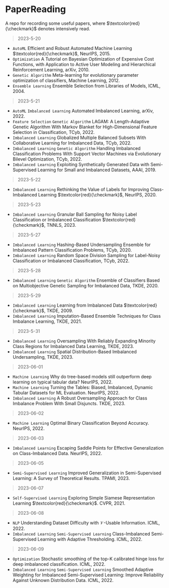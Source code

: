 # PaperReading
A repo for recording some useful papers, where $\textcolor{red}{\checkmark}$ denotes intensively read.

> 2023-5-20
* `AutoML` Efficient and Robust Automated Machine Learning $\textcolor{red}{\checkmark}$, NeurIPS, 2015.
* `Optimization` A Tutorial on Bayesian Optimization of Expensive Cost Functions, with Application to Active User Modeling and Hierarchical Reinforcement Learning, arXiv, 2010.
* `Genetic Algorithm` Meta-learning for evolutionary parameter optimization of classifiers, Machine Learning, 2012.
* `Ensemble Learning` Ensemble Selection from Libraries of Models, ICML, 2004.

> 2023-5-21
* `AutoML` `Imbalanced Learning` Automated Imbalanced Learning, arXiv, 2022.
* `Feature Selection` `Genetic Algorithm` LAGAM: A Length-Adaptive Genetic Algorithm With Markov Blanket for High-Dimensional Feature Selection in Classification, TCyb, 2022.
* `Imbalanced Learning` Globalized Multiple Balanced Subsets With Collaborative Learning for Imbalanced Data, TCyb, 2022.
* `Imbalanced Learning` `Genetic Algorithm` Handling Imbalanced Classification Problems With Support Vector Machines via Evolutionary Bilevel Optimization, TCyb, 2022.
* `Imbalanced Learning` Exploiting Synthetically Generated Data with Semi-Supervised Learning for Small and Imbalanced Datasets, AAAI, 2019.

> 2023-5-22
* `Imbalanced Learning` Rethinking the Value of Labels for Improving Class-Imbalanced Learning $\textcolor{red}{\checkmark}$, NeurIPS, 2020.

> 2023-5-23
* `Imbalanced Learning` Granular Ball Sampling for Noisy Label Classification or Imbalanced Classification $\textcolor{red}{\checkmark}$, TNNLS, 2023.

> 2023-5-27
* `Imbalanced Learning` Hashing-Based Undersampling Ensemble for Imbalanced Pattern Classification Problems, TCyb, 2020.
* `Imbalanced Learning` Random Space Division Sampling for Label-Noisy Classification or Imbalanced Classification, TCyb, 2022.

> 2023-5-28
* `Imbalanced Learning` `Genetic Algorithm` Ensemble of Classifiers Based on Multiobjective Genetic Sampling for Imbalanced Data, TKDE, 2020.

> 2023-5-29
* `Imbalanced Learning` Learning from Imbalanced Data $\textcolor{red}{\checkmark}$, TKDE, 2009.
* `Imbalanced Learning` Imputation-Based Ensemble Techniques for Class Imbalance Learning, TKDE, 2021.

> 2023-5-31
* `Imbalanced Learning` Oversampling With Reliably Expanding Minority Class Regions for Imbalanced Data Learning, TKDE, 2023.
* `Imbalanced Learning` Spatial Distribution-Based Imbalanced Undersampling, TKDE, 2023.

> 2023-06-01
* `Machine Learning` Why do tree-based models still outperform deep learning on typical tabular data? NeurIPS, 2022.
* `Machine Learning` Turning the Tables: Biased, Imbalanced, Dynamic Tabular Datasets for ML Evaluation. NeurIPS, 2022.
* `Imbalanced Learning` A Robust Oversampling Approach for Class Imbalance Problem With Small Disjuncts. TKDE, 2023.

> 2023-06-02
* `Machine Learning` Optimal Binary Classification Beyond Accuracy. NeurIPS, 2022.

> 2023-06-03
* `Imbalanced Learning` Escaping Saddle Points for Effective Generalization on Class-Imbalanced Data. NeurIPS, 2022.

> 2023-06-05
* `Semi-Supervised Learning` Improved Generalization in Semi-Supervised Learning: A Survey of Theoretical Results. TPAMI, 2023.

> 2023-06-07
* `Self-Supervised Learning` Exploring Simple Siamese Representation Learning $\textcolor{red}{\checkmark}$. CVPR, 2021.

> 2023-06-08
* `NLP` Understanding Dataset Difficulty with $\mathcal{V}$-Usable Information. ICML, 2022.
* `Imbalanced Learning` `Semi-Supervised Learning` Class-Imbalanced Semi-Supervised Learning with Adaptive Thresholding. ICML, 2022.

> 2023-06-09
* `Optimization` Stochastic smoothing of the top-K calibrated hinge loss for deep imbalanced classification. ICML, 2022.
* `Imbalanced Learning` `Semi-Supervised Learning` Smoothed Adaptive Weighting for Imbalanced Semi-Supervised Learning: Improve Reliability Against Unknown Distribution Data. ICML, 2022.
